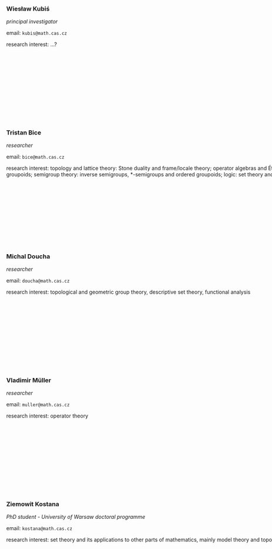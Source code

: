 <style>
h3 {
	margin-top: 0;
}

.team {
	display: grid;
	grid-template-rows: 30vmin 30vmin 30vmin 30vmin 30vmin;
	grid-template-columns: 30vmax 20vmax;
	grid-template-areas:
	"wieslaw wieslaw-foto"
	"tristan tristan-foto"
	"doucha doucha-foto"
	"muler muler-foto"
	"ziemowit ziemowit-foto";
	grid-gap: 10px;
	grid-column-gap: 10vmax;
	grid-row-gap: 5vmin;
	padding: 10px;
}

.wieslaw { grid-area: wieslaw; }
.tristan { grid-area: tristan; }
.doucha { grid-area: doucha; }
.muler { grid-area: muler; }
.ziemowit { grid-area: ziemowit; }

.wieslaw-foto { grid-area: wieslaw-foto; }
.tristan-foto { grid-area: tristan-foto; }
.doucha-foto { grid-area: doucha-foto; }
.muler-foto { grid-area: muler-foto; }
.ziemowit-foto { grid-area: ziemowit-foto; }
</style>

<div class="team">
<div class="wieslaw">

### Wiesław Kubiś

*principal investigator*

email: `kubis@math.cas.cz`

research interest: ...?
</div>
<div class="tristan">

### Tristan Bice

*researcher*

email: `bice@math.cas.cz`

research interest: 
topology and lattice theory: Stone duality and frame/locale theory;
operator algebras and Étale groupoids: groupoid C\*-algebras, Steinberg algebras and Weyl groupoids;
semigroup theory: inverse semigroups, \*-semigroups and ordered groupoids;
logic: set theory and model theory
</div>
<div class="doucha">

### Michal Doucha
*researcher*

email: `doucha@math.cas.cz`

research interest: topological and geometric group theory, descriptive set theory, functional analysis
</div>
<div class="muler">

### Vladimir Müller
*researcher*

email: `muller@math.cas.cz`

research interest: operator theory
</div>
<div class="ziemowit">

### Ziemowit Kostana
*PhD student - University of Warsaw doctoral programme*

email: `kostana@math.cas.cz`

research interest: set theory and its applications to other parts of mathematics, mainly model theory and topology
</div>

<div class="wieslaw-foto">
<img src="wieslaw-foto.jpg" height="100%">
</div>
<div class="tristan-foto">
<img src="bice-foto.png" height="100%">
</div>
<div class="doucha-foto">
<a href="doucha.jpg">
<img src="doucha-foto.png" height="100%">
</a>
</div>
<div class="muler-foto">
<a href="muler.jpg">
<img src="muler-foto.png" height="100%">
</a>
</div>
<div class="ziemowit-foto">
<a href="kostana.jpg">
<img src="kostana-foto.png" height="100%">
</a>
</div>
</div>
